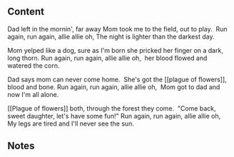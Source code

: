## Content
Dad left in the mornin', far away
Mom took me to the field, out to play. 
Run again, run again, allie allie oh,
The night is lighter than the darkest day. 

Mom yelped like a dog, sure as I'm born
she pricked her finger on a dark, long thorn.
Run again, run again, allie allie oh, 
her blood flowed and watered the corn.

Dad says mom can never come home. 
She's got the [[plague of flowers]], blood and bone.
Run again, run again, allie allie oh, 
Mom got to dad and now I'm all alone. 

[[Plague of flowers]] both, through the forest they come. 
"Come back, sweet daughter, let's have some fun!"
Run again, run again, allie allie oh, 
My legs are tired and I'll never see the sun.

## Notes
